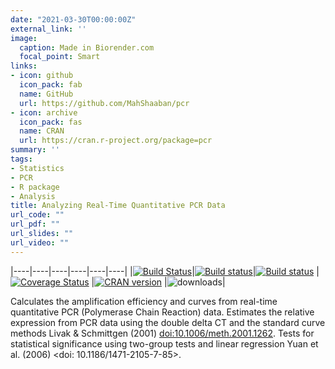 ```yaml
---
date: "2021-03-30T00:00:00Z"
external_link: ''
image:
  caption: Made in Biorender.com
  focal_point: Smart
links:
- icon: github
  icon_pack: fab
  name: GitHub
  url: https://github.com/MahShaaban/pcr
- icon: archive
  icon_pack: fas
  name: CRAN
  url: https://cran.r-project.org/package=pcr
summary: ''
tags:
- Statistics
- PCR
- R package
- Analysis
title: Analyzing Real-Time Quantitative PCR Data
url_code: ""
url_pdf: ""
url_slides: ""
url_video: ""
---
```


|----|----|----|----|----|----|
|[![Build Status](https://travis-ci.org/MahShaaban/pcr.svg?branch=master)](https://travis-ci.org/MahShaaban/pcr)|[![Build status](https://ci.appveyor.com/api/projects/status/y9hfiwwc390cce28?svg=true)](https://ci.appveyor.com/project/MahShaaban/pcr)|[![Build status](https://ci.appveyor.com/api/projects/status/y9hfiwwc390cce28/branch/master?svg=true)](https://ci.appveyor.com/project/MahShaaban/pcr/branch/master) |[![Coverage Status](https://img.shields.io/codecov/c/github/MahShaaban/pcr/master.svg)](https://codecov.io/github/MahShaaban/pcr?branch=master) 
|[![CRAN version](https://img.shields.io/badge/CRAN-v1.1.2-blue.svg)](https://CRAN.R-project.org/package=pcr) |![downloads](https://cranlogs.r-pkg.org/badges/grand-total/pcr)|

Calculates the amplification efficiency and curves from real-time quantitative PCR (Polymerase Chain Reaction) data. Estimates the relative  expression from PCR data using the double delta CT and the standard curve methods Livak & Schmittgen (2001) <doi:10.1006/meth.2001.1262>. Tests for statistical significance using two-group tests and linear regression Yuan et al. (2006) <doi: 10.1186/1471-2105-7-85>.